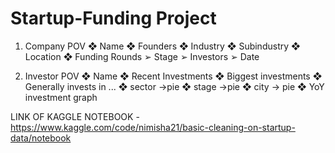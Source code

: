 # Startup-Funding Project

1.	Company POV
❖	Name
❖	Founders
❖	Industry
❖	Subindustry
❖	Location
❖	Funding Rounds
➢	Stage
➢	Investors
➢	Date


2.	Investor POV
❖	Name
❖	Recent Investments
❖	Biggest investments
❖	Generally invests in ...
❖	sector ->pie
❖	stage ->pie
❖	city -> pie
❖	YoY investment graph


LINK OF KAGGLE NOTEBOOK - 
https://www.kaggle.com/code/nimisha21/basic-cleaning-on-startup-data/notebook


